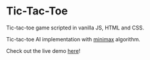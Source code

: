 # Tic-Tac-Toe

Tic-tac-toe game scripted in vanilla JS, HTML and CSS.

Tic-tac-toe AI implementation with [minimax](https://en.wikipedia.org/wiki/Minimax) algorithm.

Check out the live demo [here](https://xinweny.github.io/tic-tac-toe)!

